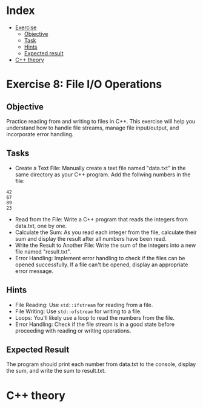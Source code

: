 # Index

- [Exercise](#exercise-8-file-io-operations)
    - [Objective](#objective)
    - [Task](#task)
    - [Hints](#hints)
    - [Expected result](#expected-result)
- [C++ theory](#c-theory)

# Exercise 8: File I/O Operations
## Objective
Practice reading from and writing to files in C++. This exercise will help you understand how to handle file streams, manage file input/output, and incorporate error handling.

## Tasks

- Create a Text File: Manually create a text file named "data.txt" in the same directory as your C++ program. Add the follwing numbers in the file:

```commandline
42
67
89
23
```

- Read from the File:  Write a C++ program that reads the integers from data.txt, one by one.
- Calculate the Sum: As you read each integer from the file, calculate their sum and display the result after all numbers have been read.
- Write the Result to Another File: Write the sum of the integers into a new file named "result.txt".
- Error Handling: Implement error handling to check if the files can be opened successfully. If a file can't be opened, display an appropriate error message.

## Hints

- File Reading: Use `std::ifstream` for reading from a file.
- File Writing: Use `std::ofstream` for writing to a file.
- Loops: You'll likely use a loop to read the numbers from the file.
- Error Handling: Check if the file stream is in a good state before proceeding with reading or writing operations.


## Expected Result
The program should print each number from data.txt to the console, display the sum, and write the sum to result.txt.

# C++ theory
